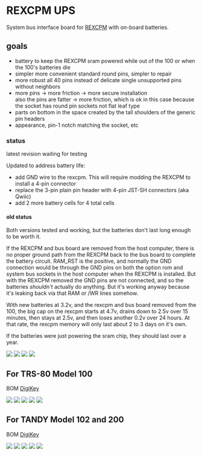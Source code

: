 # REXCPM UPS
System bus interface board for [REXCPM](https://bitchin100.com/wiki/index.php?title=REXCPM) with on-board batteries.

## goals  
* battery to keep the REXCPM sram powered while out of the 100 or when the 100's batteries die  
* simpler more convenient standard round pins, simpler to repair  
* more robust all 40 pins instead of delicate single unsupported pins without neighbors  
* more pins -> more friction -> more secure installation  
  also the pins are fatter -> more friction, which is ok in this case because the socket has round pin sockets not flat leaf type  
* parts on bottom in the space created by the tall shoulders of the generic pin headers  
* appearance, pin-1 notch matching the socket, etc

### status

latest revision waiting for testing

Updated to address battery life:  
* add GND wire to the rexcpm. This will require modding the REXCPM to install a 4-pin connector
* replace the 3-pin plain pin header with 4-pin JST-SH connectors (aka Qwiic)
* add 2 more battery cells for 4 total cells

#### old status

Both versions tested and working, but the batteries don't last long enough to be worth it.

If the REXCPM and bus board are removed from the host computer, there is no proper ground path from the REXCPM back to the bus board to complete the battery circuit. RAM_RST is the positive, and normally the GND connection would be through the GND pins on both the option rom and system bus sockets in the host computer when the REXCPM is installed. But with the REXCPM removed the GND pins are not connected, and so the batteries *shouldn't* actually do anything. But it's working anyway because it's leaking back via that RAM or /WR lines somehow.

With new batteries at 3.2v, and the rexcpm and bus board removed from the 100, the big cap on the rexcpm starts at 4.7v, drains down to 2.5v over 15 minutes, then stays at 2.5v, and then loses another 0.2v over 24 hours. At that rate, the rexcpm memory will only last about 2 to 3 days on it's own.

If the batteries were just powering the sram chip, they should last over a year.

![](ref/100_1.jpg)
![](ref/100_2.jpg)
![](ref/102_200_1.jpg)
![](ref/102_200_2.jpg)

## For TRS-80 Model 100

<!-- PCB [PCBWAY](https://www.pcbway.com/project/shareproject/)  -->
BOM [DigiKey](https://www.digikey.com/short/th54qq0p)  

![](PCB/out/REXCPM_UPS_100.f.jpg)
![](PCB/out/REXCPM_UPS_100.b.jpg)
![](PCB/out/REXCPM_UPS_100.top.jpg)
![](PCB/out/REXCPM_UPS_100.bottom.jpg)
![](PCB/out/REXCPM_UPS_100.svg)

## For TANDY Model 102 and 200

<!-- PCB [PCBWAY](https://www.pcbway.com/project/shareproject/)  -->
BOM [DigiKey](https://www.digikey.com/short/35h9821f)  

![](PCB/out/REXCPM_UPS_102_200.f.jpg)
![](PCB/out/REXCPM_UPS_102_200.b.jpg)
![](PCB/out/REXCPM_UPS_102_200.top.jpg)
![](PCB/out/REXCPM_UPS_102_200.bottom.jpg)
![](PCB/out/REXCPM_UPS_102_200.svg)
